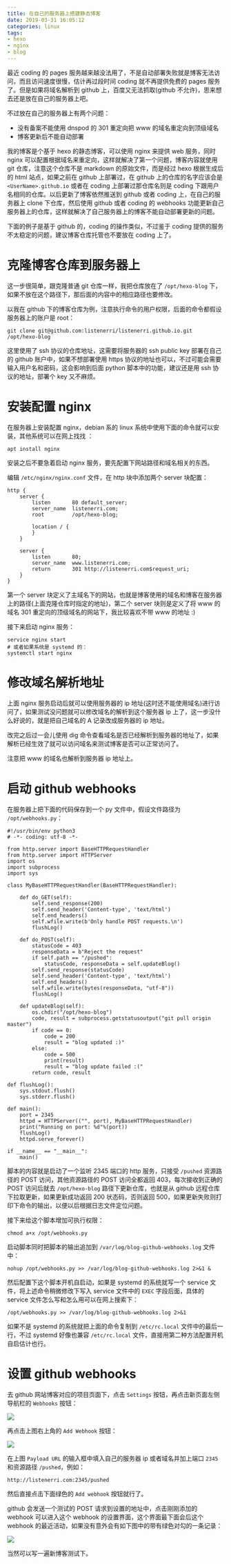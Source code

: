 ```yaml
---
title: 在自己的服务器上搭建静态博客
date: 2019-03-31 16:05:12
categories: linux
tags:
- hexo
- nginx
- blog
---
```


最近 coding 的 pages 服务越来越没法用了，不是自动部署失败就是博客无法访问，而且访问速度很慢，估计再过段时间 coding 就不再提供免费的 pages 服务了。但是如果将域名解析到 github 上，百度又无法抓取(github 不允许)，思来想去还是放在自己的服务器上吧。

不过放在自己的服务器上有两个问题：

- 没有备案不能使用 dnspod 的 301 重定向把 www 的域名重定向到顶级域名
- 博客更新后不能自动部署

我的博客是个基于 hexo 的静态博客，可以使用 nginx 来提供 web 服务，同时 nginx 可以配置根据域名来重定向，这样就解决了第一个问题，博客内容就使用 git 仓库，注意这个仓库不是 markdown 的原始文件，而是经过 hexo 根据生成后的 html 站点，如果之前在 github 上部署过，在 github 上的仓库的名字应该会是 `<UserName>.github.io` 或者在 coding 上部署过那仓库名则是 coding 下跟用户名相同的仓库。以后更新了博客依然推送到 github 或者 coding 上，在自己的服务器上 clone 下仓库，然后使用 github 或者 coding 的 webhooks 功能更新自己服务器上的仓库，这样就解决了自己服务器上的博客不能自动部署更新的问题。

下面的例子是基于 github 的，coding 的操作类似，不过鉴于 coding 提供的服务不太稳定的问题，建议博客仓库托管也不要放在 coding 上了。

# 克隆博客仓库到服务器上

这一步很简单，跟克隆普通 git 仓库一样，我把仓库放在了 `/opt/hexo-blog` 下，如果不放在这个路径下，那后面的内容中的相应路径也要修改。

以我在 github 下的博客仓库为例，注意执行命令的用户权限，后面的命令都假设服务器上的账户是 root：

```
git clone git@github.com:listenerri/listenerri.github.io.git /opt/hexo-blog
```

这里使用了 ssh 协议的仓库地址，这需要将服务器的 ssh public key 部署在自己的 github 账户中，如果不想部署使用 https 协议的地址也可以，不过可能会需要输入用户名和密码，这会影响到后面 python 脚本中的功能，建议还是用 ssh 协议的地址，部署个 key 又不麻烦。

# 安装配置 nginx

在服务器上安装配置 nginx，debian 系的 linux 系统中使用下面的命令就可以安装，其他系统可以在网上找找 ：

```
apt install nginx
```

安装之后不要急着启动 nginx 服务，要先配置下网站路径和域名相关的东西。

编辑 `/etc/nginx/nginx.conf` 文件，在 http 块中添加两个 server 块配置：

```
http {
    server {
        listen       80 default_server;
        server_name  listenerri.com;
        root         /opt/hexo-blog;

        location / {
        }
    }

    server {
        listen       80;
        server_name  www.listenerri.com;
        return       301 http://listenerri.com$request_uri;
    }
}
```

第一个 server 块定义了主域名下的网站，也就是博客使用的域名和博客在服务器上的路径(上面克隆仓库时指定的地址)，第二个 server 块则是定义了将 www 的域名 301 重定向的顶级域名的网站下，我比较喜欢不带 www 的地址 :)

接下来启动 nginx 服务：

```
service nginx start
# 或者如果系统是 systemd 的：
systemctl start nginx
```

# 修改域名解析地址

上面 nginx 服务启动后就可以使用服务器的 ip 地址(这时还不能使用域名)进行访问了，如果测试没问题就可以修改域名的解析到这个服务器 ip 上了，这一步没什么好说的，就是把自己域名的 A 记录改成服务器的 ip 地址。

改完之后过一会儿使用 dig 命令查看域名是否已经解析到服务器的地址了，如果解析已经生效了就可以访问域名来测试博客是否可以正常访问了。

注意把 www 的域名也解析到服务器 ip 地址上。

# 启动 github webhooks

在服务器上把下面的代码保存到一个 py 文件中，假设文件路径为 `/opt/webhooks.py`：

```
#!/usr/bin/env python3
# -*- coding: utf-8 -*-

from http.server import BaseHTTPRequestHandler
from http.server import HTTPServer
import os
import subprocess
import sys

class MyBaseHTTPRequestHandler(BaseHTTPRequestHandler):

    def do_GET(self):
        self.send_response(200)
        self.send_header('Content-type', 'text/html')
        self.end_headers()
        self.wfile.write(b'Only handle POST requests.\n')
        flushLog()

    def do_POST(self):
        statusCode = 403
        responseData = b"Reject the request"
        if self.path == "/pushed":
            statusCode, responseData = self.updateBlog()
        self.send_response(statusCode)
        self.send_header('Content-type', 'text/html')
        self.end_headers()
        self.wfile.write(bytes(responseData, "utf-8"))
        flushLog()

    def updateBlog(self):
        os.chdir("/opt/hexo-blog")
        code, result = subprocess.getstatusoutput("git pull origin master")
        if code == 0:
            code = 200
            result = "blog updated :)"
        else:
            code = 500
            print(result)
            result = "blog update failed :("
        return code, result

def flushLog():
    sys.stdout.flush()
    sys.stderr.flush()

def main():
    port = 2345
    httpd = HTTPServer(("", port), MyBaseHTTPRequestHandler)
    print("Running on port: %d"%(port))
    flushLog()
    httpd.serve_forever()

if __name__ == "__main__":
    main()
```

脚本的内容就是启动了一个监听 2345 端口的 http 服务，只接受 `/pushed` 资源路径的 POST 访问，其他资源路径的 POST 访问全都返回 403，每次接收到正确的 POST 访问后就去 `/opt/hexo-blog` 路径下更新仓库，也就是从 github 远程仓库下拉取更新，如果更新成功返回 200 状态码，否则返回 500，如果更新失败则打印下命令的输出，以便以后根据日志文件定位问题。

接下来给这个脚本增加可执行权限：

```
chmod a+x /opt/webhooks.py
```

启动脚本同时把脚本的输出追加到 `/var/log/blog-github-webhooks.log` 文件中：

```
nohup /opt/webhooks.py >> /var/log/blog-github-webhooks.log 2>&1 &
```

然后配置下这个脚本开机自启动，如果是 systemd 的系统就写一个 service 文件，将上述命令稍微修改下写入 service 文件中的 `EXEC` 字段后面，具体的 service 文件怎么写和怎么用可以在网上搜索下：

```
/opt/webhooks.py >> /var/log/blog-github-webhooks.log 2>&1
```

如果不是 systemd 的系统就把上面的命令复制到 `/etc/rc.local` 文件中的最后一行，不过 systemd 好像也兼容 `/etc/rc.local` 文件，直接用第二种方法配置开机自启估计也行。

# 设置 github webhooks

去 github 网站博客对应的项目页面下，点击 `Settings` 按钮，再点击新页面左侧导航栏的 `Webhooks` 按钮：

![](webhooks.png)

再点击上图右上角的 `Add Webhook` 按钮：

![](add-webhooks.png)

在上图 `Payload URL` 的输入框中填入自己的服务器 ip 或者域名并加上端口 `2345` 和资源路径 `/pushed`，例如：

```
http://listenerri.com:2345/pushed
```

然后直接点击下面绿色的 `Add webhook` 按钮就行了。

github 会发送一个测试的 POST 请求到设置的地址中，点击刚刚添加的 webhook 可以进入这个 webhook 的设置界面，这个界面最下面会后这个 webhook 的最近活动，如果没有意外会有如下图中的带有绿色对勾的一条记录：

![](recent-activity.png)

当然可以写一遍新博客测试下。
